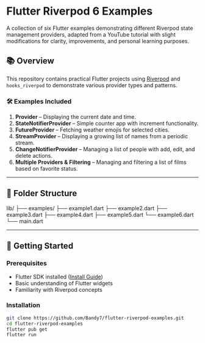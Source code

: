 # Flutter Riverpod 6 Examples

A collection of six Flutter examples demonstrating different Riverpod state management providers, adapted from a YouTube tutorial with slight modifications for clarity, improvements, and personal learning purposes.

## 📚 Overview

This repository contains practical Flutter projects using [Riverpod](https://riverpod.dev/) and `hooks_riverpod` to demonstrate various provider types and patterns.

### 🛠 Examples Included

1. **Provider** – Displaying the current date and time.
2. **StateNotifierProvider** – Simple counter app with increment functionality.
3. **FutureProvider** – Fetching weather emojis for selected cities.
4. **StreamProvider** – Displaying a growing list of names from a periodic stream.
5. **ChangeNotifierProvider** – Managing a list of people with add, edit, and delete actions.
6. **Multiple Providers & Filtering** – Managing and filtering a list of films based on favorite status.

---

## 📂 Folder Structure

lib/
    ├── examples/
        ├── example1.dart
        ├── example2.dart
        ├── example3.dart
        ├── example4.dart
        ├── example5.dart
        └── example6.dart
    └── main.dart
    
---

## 🚀 Getting Started


### Prerequisites
- Flutter SDK installed ([Install Guide](https://flutter.dev/docs/get-started/install))
- Basic understanding of Flutter widgets
- Familiarity with Riverpod concepts

### Installation

```bash
git clone https://github.com/Bandy7/flutter-riverpod-examples.git
cd flutter-riverpod-examples
flutter pub get
flutter run
